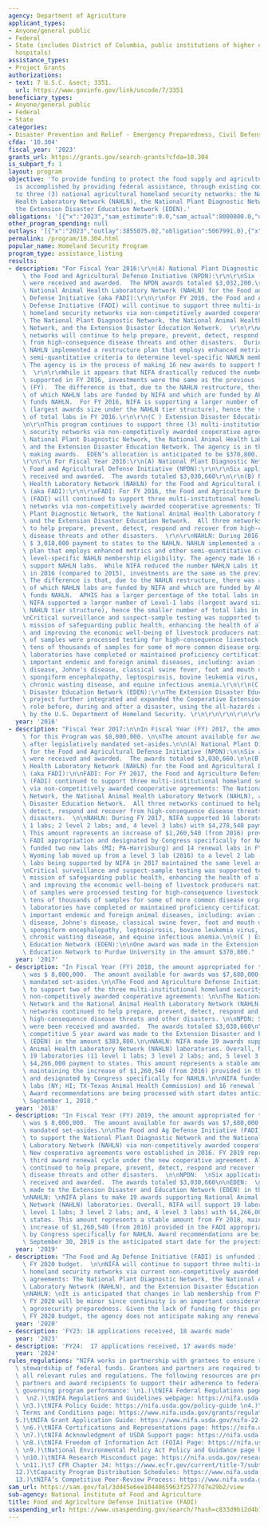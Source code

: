 ```yaml
---
agency: Department of Agriculture
applicant_types:
- Anyone/general public
- Federal
- State (includes District of Columbia, public institutions of higher education and
  hospitals)
assistance_types:
- Project Grants
authorizations:
- text: 7 U.S.C. &sect; 3351.
  url: https://www.govinfo.gov/link/uscode/7/3351
beneficiary_types:
- Anyone/general public
- Federal
- State
categories:
- Disaster Prevention and Relief - Emergency Preparedness, Civil Defense
cfda: '10.304'
fiscal_year: '2023'
grants_url: https://grants.gov/search-grants?cfda=10.304
is_subpart_f: 1
layout: program
objective: 'To provide funding to protect the food supply and agricultural production.  This
  is accomplished by providing federal assistance, through existing cooperative agreements,
  to three (3) national agricultural homeland security networks: the National Animal
  Health Laboratory Network (NAHLN), the National Plant Diagnostic Network (NPDN),
  the Extension Disaster Education Network (EDEN).'
obligations: '[{"x":"2023","sam_estimate":0.0,"sam_actual":8000000.0,"usa_spending_actual":7675571.9},{"x":"2024","sam_estimate":0.0,"sam_actual":7680000.0,"usa_spending_actual":7428863.04},{"x":"2025","sam_estimate":0.0,"sam_actual":7680000.0,"usa_spending_actual":0.0}]'
other_program_spending: null
outlays: '[{"x":"2023","outlay":3855075.02,"obligation":5067991.0},{"x":"2024","outlay":27580.74,"obligation":4250000.0},{"x":"2025","outlay":0.0,"obligation":0.0}]'
permalink: /program/10.304.html
popular_name: Homeland Security Program
program_type: assistance_listing
results:
- description: "For Fiscal Year 2016:\r\n(A) National Plant Diagnostic Network for\
    \ the Food and Agricultural Defense Initiative (NPDN):\r\n\r\nSix (6) applications\
    \ were received and awarded.  The NPDN awards totaled $3,032,200.\r\n\t\r\n(B)\
    \ National Animal Health Laboratory Network (NAHLN) for the Food and Agricultural\
    \ Defense Initiative (aka FADI):\r\n\r\nFor FY 2016, the Food and Agriculture\
    \ Defense Initiative (FADI) will continue to support three multi-institutional\
    \ homeland security networks via non-competitively awarded cooperative agreements:\
    \ The National Plant Diagnostic Network, the National Animal Health Laboratory\
    \ Network, and the Extension Disaster Education Network.  \r\n\r\nAll three (3)\
    \ networks will continue to help prepare, prevent, detect, respond and recover\
    \ from high-consequence disease threats and other disasters.  During 2016, the\
    \ NAHLN implemented a restructure plan that employs enhanced metrics and other\
    \ semi-quantitative criteria to determine level-specific NAHLN membership eligibility.\
    \ The agency is in the process of making 16 new awards to support NAHLN labs.\
    \  \r\n\r\nWhile it appears that NIFA drastically reduced the number NAHLN Labs\
    \ supported in FY 2016, investments were the same as the previous fiscal year\
    \ (FY).  The difference is that, due to the NAHLN restructure, there was a re-assortment\
    \ of which NAHLN labs are funded by NIFA and which are funded by APHIS which collaboratively\
    \ funds NAHLN.  For FY 2016, NIFA is supporting a larger number of Level-1 labs\
    \ (largest awards size under the NAHLN tier structure), hence the smaller number\
    \ of total labs in FY 2016.\r\n\r\n(C ) Extension Disaster Education Network (EDEN):\r\
    \n\r\nThis program continues to support three (3) multi-institutional homeland\
    \ security networks via non-competitively awarded cooperative agreements: The\
    \ National Plant Diagnostic Network, the National Animal Health Laboratory Network,\
    \ and the Extension Disaster Education Network. The agency is in the process of\
    \ making awards.  EDEN’s allocation is anticipated to be $370,800. \r\n\r\n\r\n\
    \r\n\r\n For Fiscal Year 2016:\r\n(A) National Plant Diagnostic Network for the\
    \ Food and Agricultural Defense Initiative (NPDN):\r\n\r\nSix applications were\
    \ received and awarded.  The awards totaled $3,030,660\r\n\r\n(B) National Animal\
    \ Health Laboratory Network (NAHLN) for the Food and Agricultural Defense Initiative\
    \ (aka FADI):\r\n\r\nFADI: For FY 2016, the Food and Agriculture Defense Initiative\
    \ (FADI) will continued to support three multi-institutional homeland security\
    \ networks via non-competitively awarded cooperative agreements: The National\
    \ Plant Diagnostic Network, the National Animal Health Laboratory Network (NAHLN),\
    \ and the Extension Disaster Education Network.  All three networks continued\
    \ to help prepare, prevent, detect, respond and recover from high-consequence\
    \ disease threats and other disasters.  \r\n\r\nNAHLN: During 2016, NIFA disbursed\
    \ $ 3,018,000 payment to states to the NAHLN. NAHLN implemented a restructure\
    \ plan that employs enhanced metrics and other semi-quantitative criteria to determine\
    \ level-specific NAHLN membership eligibility. The agency made 16 new awards to\
    \ support NAHLN labs.  While NIFA reduced the number NAHLN Labs it is supporting\
    \ in 2016 (compared to 2015), investments are the same as the previous year. \
    \ The difference is that, due to the NAHLN restructure, there was a reassortment\
    \ of which NAHLN labs are funded by NIFA and which are funded by APHIS which collaboratively\
    \ funds NAHLN.  APHIS has a larger percentage of the total labs in 2016. For 2016,\
    \ NIFA supported a larger number of Level-1 labs (largest award size under the\
    \ NAHLN tier structure), hence the smaller number of total labs in 2016. \r\n\r\
    \nCritical surveillance and suspect-sample testing was supported to address the\
    \ mission of safeguarding public health, enhancing the health of all animals,\
    \ and improving the economic well-being of livestock producers nationwide.  Thousands\
    \ of samples were processed testing for high-consequence livestock pathogens and\
    \ tens of thousands of samples for some of more common disease organisms.  Member\
    \ laboratories have completed or maintained proficiency certification for several\
    \ important endemic and foreign animal diseases, including: avian influenza, Newcastle\
    \ disease, Johne's disease, classical swine fever, foot and mouth disease, bovine\
    \ spongiform encephalopathy, leptospirosis, bovine leukemia virus, bluetongue,\
    \ chronic wasting disease, and equine infectious anemia.\r\n\r\n(C ) Extension\
    \ Disaster Education Network (EDEN):\r\nThe Extension Disaster Education Network\
    \ project further integrated and expanded the Cooperative Extension System's educational\
    \ role before, during and after a disaster, using the all-hazards approach adopted\
    \ by the U.S. Department of Homeland Security. \r\n\r\n\r\n\r\n\r\n\r\n\r\n"
  year: '2016'
- description: "Fiscal Year 2017:\n\nIn Fiscal Year (FY) 2017, the amount appropriated\
    \ for this Program was $8,000,000. \n\nThe amount available for awards was $7,680,000,\
    \ after legislatively mandated set-asides.\n\n(A) National Plant Diagnostic Network\
    \ for the Food and Agricultural Defense Initiative (NPDN):\n\nSix applications\
    \ were received and awarded.  The awards totaled $3,030,660.\n\n(B) National Animal\
    \ Health Laboratory Network (NAHLN) for the Food and Agricultural Defense Initiative\
    \ (aka FADI):\n\nFADI: For FY 2017, the Food and Agriculture Defense Initiative\
    \ (FADI) continued to support three multi-institutional homeland security networks\
    \ via non-competitively awarded cooperative agreements: The National Plant Diagnostic\
    \ Network, the National Animal Health Laboratory Network (NAHLN), and the Extension\
    \ Disaster Education Network.  All three networks continued to help prepare, prevent,\
    \ detect, respond and recover from high-consequence disease threats and other\
    \ disasters.  \n\nNAHLN: During FY 2017, NIFA supported 16 laboratories (10 level\
    \ 1 labs; 2 level 2 labs; and, 4 level 3 labs) with $4,278,540 payment to states.\
    \ This amount represents an increase of $1,260,540 (from 2016) provided in the\
    \ FADI appropriation and designated by Congress specifically for NAHLN.  NIFA\
    \ funded two new labs (MI; PA-Harrisburg) and 14 renewal labs in FY 2017. The\
    \ Wyoming lab moved up from a level 3 lab (2016) to a level 2 lab (2017). Other\
    \ labs being supported by NIFA in 2017 maintained the same level as in FY 2016.\n\
    \nCritical surveillance and suspect-sample testing was supported to address the\
    \ mission of safeguarding public health, enhancing the health of all animals,\
    \ and improving the economic well-being of livestock producers nationwide.  Thousands\
    \ of samples were processed testing for high-consequence livestock pathogens and\
    \ tens of thousands of samples for some of more common disease organisms.  Member\
    \ laboratories have completed or maintained proficiency certification for several\
    \ important endemic and foreign animal diseases, including: avian influenza, Newcastle\
    \ disease, Johne's disease, classical swine fever, foot and mouth disease, bovine\
    \ spongiform encephalopathy, leptospirosis, bovine leukemia virus, bluetongue,\
    \ chronic wasting disease, and equine infectious anemia.\n\n(C ) Extension Disaster\
    \ Education Network (EDEN):\n\nOne award was made in the Extension Disaster and\
    \ Education Network to Purdue University in the amount $370,800."
  year: '2017'
- description: "In Fiscal Year (FY) 2018, the amount appropriated for this Program\
    \ was $ 8,000,000.  The amount available for awards was $7,680,000, after legislatively\
    \ mandated set-asides.\n\nThe Food and Agriculture Defense Initiative (FADI) continued\
    \ to support two of the three multi-institutional homeland security networks via\
    \ non-competitively awarded cooperative agreements: \n\nThe National Plant Diagnostic\
    \ Network and the National Animal Health Laboratory Network (NAHLN).  All three\
    \ networks continued to help prepare, prevent, detect, respond and recover from\
    \ high-consequence disease threats and other disasters. \n\nNPDN: Six applications\
    \ were been received and awarded.  The awards totaled $3,030,660\n\nEDEN:  One\
    \ competitive 5 year award was made to the Extension Disaster and Education Network\
    \ (EDEN) in the amount $383,800.\n\nNAHLN: NIFA made 19 awards supporting National\
    \ Animal Health Laboratory Network (NAHLN) laboratories. Overall, NIFA supported\
    \ 19 laboratories (11 level 1 labs; 3 level 2 labs; and, 5 level 3 labs) with\
    \ $4,266,000 payment to states. This amount represents a stable amount from FY2017,\
    \ maintaining the increase of $1,260,540 (from 2016) provided in the FADI appropriation\
    \ and designated by Congress specifically for NAHLN.\n\nNIFA funded three new\
    \ labs (NY; HI; TX-Texas Animal Health Commission) and 16 renewal labs in FY 2018.\
    \ Award recommendations are being processed with start dates anticipated to be\
    \ September 1, 2018."
  year: '2018'
- description: "In Fiscal Year (FY) 2019, the amount appropriated for this Program\
    \ was $ 8,000,000.  The amount available for awards was $7,680,000, after legislatively\
    \ mandated set-asides.\n\nThe Food and Ag Defense Initiative (FADI) will continue\
    \ to support the National Plant Diagnostic Network and the National Animal Health\
    \ Laboratory Network (NAHLN) via non-competitively awarded cooperative agreements.\
    \ New cooperative agreements were established in 2016. FY 2019 represents the\
    \ third award renewal cycle under the new cooperative agreement. All three networks\
    \ continued to help prepare, prevent, detect, respond and recover from high-consequence\
    \ disease threats and other disasters.  \n\nNPDN:  \nSix applications were been\
    \ received and awarded.  The awards totaled $3,030,660\n\nEDEN:  \nOne award was\
    \ made to the Extension Disaster and Education Network (EDEN) in the amount $383,800.\n\
    \nNAHLN: \nNIFA plans to make 19 awards supporting National Animal Health Laboratory\
    \ Network (NAHLN) laboratories. Overall, NIFA will support 19 laboratories (12\
    \ level 1 labs; 3 level 2 labs; and, 4 level 3 labs) with $4,266,000 payment to\
    \ states. This amount represents a stable amount from FY 2018, maintaining the\
    \ increase of $1,260,540 (from 2016) provided in the FADI appropriation and designated\
    \ by Congress specifically for NAHLN. Award recommendations are being processed.\
    \ September 30, 2019 is the anticipated start date for the projects."
  year: '2019'
- description: "The Food and Ag Defense Initiative (FADI) is unfunded in the President’s\
    \ FY 2020 budget.  \n\nNIFA will continue to support three multi-institutional\
    \ homeland security networks via current non-competitively awarded cooperative\
    \ agreements: The National Plant Diagnostic Network, the National Animal Health\
    \ Laboratory Network (NAHLN), and the Extension Disaster Education Network. \n\
    \nNAHLN: \nIt is anticipated that changes in lab membership from FY 2019 into\
    \ FY 2020 will be minor since continuity is an important consideration in sustaining\
    \ agrosecurity preparedness. Given the lack of funding for this program in the\
    \ FY 2020 budget, the agency does not anticipate making any renewal awards."
  year: '2020'
- description: 'FY23: 18 applications received, 18 awards made'
  year: '2023'
- description: 'FY24:  17 applications received, 17 awards made'
  year: '2024'
rules_regulations: "NIFA works in partnership with grantees to ensure responsible\
  \ stewardship of federal funds. Grantees and partners are required to comply with\
  \ all relevant rules and regulations. The following resources are provided to NIFA’s\
  \ partners and award recipients to support their adherence to federal regulations\
  \ governing program performance: \n1.)\tNIFA Federal Regulations page: https://nifa.usda.gov/federal-regulations\
  \  \n2.)\tNIFA Regulations and Guidelines webpage: https://nifa.usda.gov/regulations-and-guidelines\
  \ \n3.)\tNIFA Policy Guide: https://nifa.usda.gov/policy-guide \n4.)\tNIFA Award\
  \ Terms and Conditions page: https://www.nifa.usda.gov/grants/regulations-and-guidelines/terms-conditions\n\
  5.)\tNIFA Grant Application Guide: https://www.nifa.usda.gov/nifa-22-001-nifa-grants-application-guide\
  \ \n6.)\tNIFA Certifications and Representations page: https://nifa.usda.gov/certifications-and-representations\
  \ \n7.)\tNIFA Acknowledgment of USDA Support page: https://nifa.usda.gov/acknowledgment-usda-support-nifa\
  \ \n8.)\tNIFA Freedom of Information Act (FOIA) Page: https://nifa.usda.gov/foia\
  \ \n9.)\tNational Environmental Policy Act Policy and Guidance page https://nifa.usda.gov/nepa-policy-and-guidance\
  \ \n10.)\tNIFA Research Misconduct page: https://nifa.usda.gov/research-misconduct\
  \ \n11.)\t7 CFR Chapter 34: https://www.ecfr.gov/current/title-7/subtitle-B/chapter-XXXIV\n\
  12.)\tCapacity Program Distribution Schedules: https://www.nifa.usda.gov/capacity-program-distribution-schedules\n\
  13.)\tNIFA’s Competitive Peer-Review Process: https://www.nifa.usda.gov/nifa-peer-review-process-competitive-grant-applications"
sam_url: https://sam.gov/fal/3dd45e6ee1044065963f25777d7e29b2/view
sub-agency: National Institute of Food and Agriculture
title: Food and Agriculture Defense Initiative (FADI)
usaspending_url: https://www.usaspending.gov/search/?hash=c833d9b12d4b1da7f8ade819d33f8ec0
---
```

